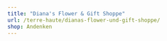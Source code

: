 ```yaml
---
title: "Diana's Flower & Gift Shoppe"
url: /terre-haute/dianas-flower-und-gift-shoppe/
shop: Andenken
---
```

